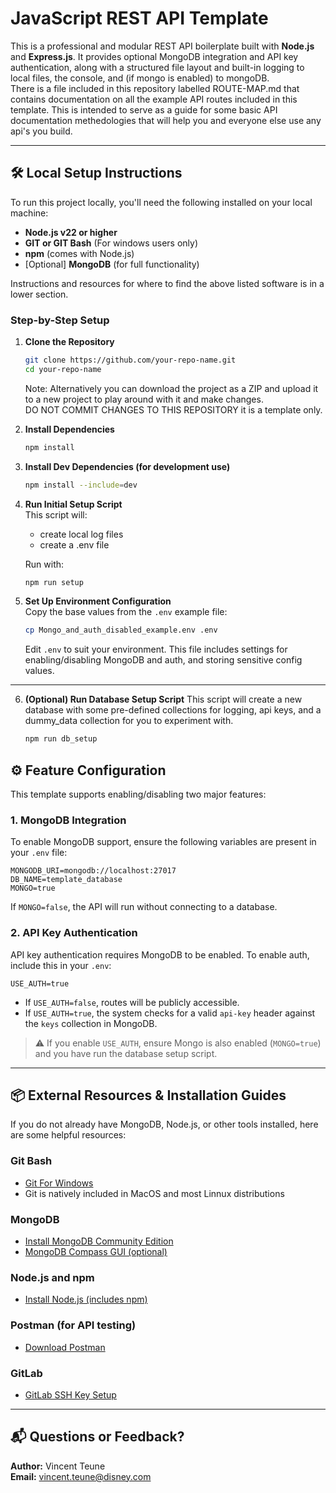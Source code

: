 
# JavaScript REST API Template

This is a professional and modular REST API boilerplate built with **Node.js** and **Express.js**. It provides optional MongoDB integration and API key authentication, along with a structured file layout and built-in logging to local files, the console, and (if mongo is enabled) to mongoDB. <br />
There is a file included in this repository labelled ROUTE-MAP.md that contains documentation on all the example API routes included in this template. This is intended to serve as a guide for some basic API documentation methedologies that will help you and everyone else use any api's you build. 

---

## 🛠️ Local Setup Instructions

To run this project locally, you'll need the following installed on your local machine:

- **Node.js v22 or higher**
- **GIT or GIT Bash** (For windows users only)
- **npm** (comes with Node.js)
- [Optional] **MongoDB** (for full functionality)

Instructions and resources for where to find the above listed software is in a lower section. 

### Step-by-Step Setup

1. **Clone the Repository**  
   ```bash
   git clone https://github.com/your-repo-name.git
   cd your-repo-name
   ```

   Note: Alternatively you can download the project as a ZIP and upload it to a new project to play around with it and make changes. <br />
   DO NOT COMMIT CHANGES TO THIS REPOSITORY it is a template only. 

2. **Install Dependencies**  
   ```bash
   npm install
   ```

3. **Install Dev Dependencies (for development use)**  
   ```bash
   npm install --include=dev
   ```


4. **Run Initial Setup Script**  
   This script will:
   - create local log files
   - create a .env file

   Run with:
   ```bash
   npm run setup
   ```

5. **Set Up Environment Configuration**  
   Copy the base values from the `.env` example file:
   ```bash
   cp Mongo_and_auth_disabled_example.env .env
   ```
   Edit `.env` to suit your environment. This file includes settings for enabling/disabling MongoDB and auth, and storing sensitive config values.
---

6. **(Optional) Run Database Setup Script**
   This script will create a new database with some pre-defined collections for logging, api keys, and a dummy_data collection for you to experiment with. 
   ```bash
   npm run db_setup
   ```

## ⚙️ Feature Configuration

This template supports enabling/disabling two major features:

### 1. MongoDB Integration

To enable MongoDB support, ensure the following variables are present in your `.env` file:

```env
MONGODB_URI=mongodb://localhost:27017
DB_NAME=template_database
MONGO=true
```

If `MONGO=false`, the API will run without connecting to a database.

### 2. API Key Authentication

API key authentication requires MongoDB to be enabled. To enable auth, include this in your `.env`:

```env
USE_AUTH=true
```

- If `USE_AUTH=false`, routes will be publicly accessible.
- If `USE_AUTH=true`, the system checks for a valid `api-key` header against the `keys` collection in MongoDB.

> ⚠️ If you enable `USE_AUTH`, ensure Mongo is also enabled (`MONGO=true`) and you have run the database setup script.

---

## 📦 External Resources & Installation Guides

If you do not already have MongoDB, Node.js, or other tools installed, here are some helpful resources:

### Git Bash
- [Git For Windows](https://git-scm.com/downloads)
- Git is natively included in MacOS and most Linnux distributions

### MongoDB
- [Install MongoDB Community Edition](https://www.mongodb.com/docs/manual/installation/)
- [MongoDB Compass GUI (optional)](https://www.mongodb.com/products/compass)

### Node.js and npm
- [Install Node.js (includes npm)](https://nodejs.org/)

### Postman (for API testing)
- [Download Postman](https://www.postman.com/downloads/)

### GitLab
- [GitLab SSH Key Setup](https://docs.gitlab.com/user/ssh/)

---

## 📬 Questions or Feedback?

**Author:** Vincent Teune   
**Email:** vincent.teune@disney.com
